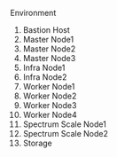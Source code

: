 Environment
  1.  Bastion Host
  2.  Master Node1
  3.  Master Node2
  4.  Master Node3
  5.  Infra Node1
  6.  Infra Node2
  7.  Worker Node1
  8.  Worker Node2
  9.  Worker Node3
  10.  Worker Node4
  11.  Spectrum Scale Node1
  12.  Spectrum Scale Node2
  13.  Storage

